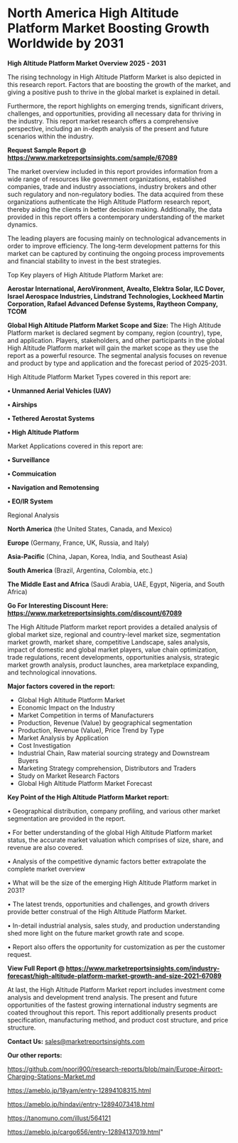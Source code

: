 # North America High Altitude Platform Market Boosting Growth Worldwide by 2031

<Strong> High Altitude Platform Market Overview 2025 - 2031</strong>

The rising technology in High Altitude Platform Market is also depicted in this research report. Factors that are boosting the growth of the market, and giving a positive push to thrive in the global market is explained in detail.

Furthermore, the report highlights on emerging trends, significant drivers, challenges, and opportunities, providing all necessary data for thriving in the industry. This report market research offers a comprehensive perspective, including an in-depth analysis of the present and future scenarios within the industry.

<strong>Request Sample Report @ <a href=https://www.marketreportsinsights.com/sample/67089>https://www.marketreportsinsights.com/sample/67089</a></strong>

The market overview included in this report provides information from a wide range of resources like government organizations, established companies, trade and industry associations, industry brokers and other such regulatory and non-regulatory bodies. The data acquired from these organizations authenticate the High Altitude Platform research report, thereby aiding the clients in better decision making. Additionally, the data provided in this report offers a contemporary understanding of the market dynamics.

The leading players are focusing mainly on technological advancements in order to improve efficiency. The long-term development patterns for this market can be captured by continuing the ongoing process improvements and financial stability to invest in the best strategies.

Top Key players of High Altitude Platform Market are:

<strong>Aerostar International, AeroVironment, Avealto, Elektra Solar, ILC Dover, Israel Aerospace Industries, Lindstrand Technologies, Lockheed Martin Corporation, Rafael Advanced Defense Systems, Raytheon Company, TCOM</strong>

<strong><b>Global High Altitude Platform Market Scope and Size:</b></strong>
The High Altitude Platform market is declared segment by company, region (country), type, and application. Players, stakeholders, and other participants in the global High Altitude Platform market will gain the market scope as they use the report as a powerful resource. The segmental analysis focuses on revenue and product by type and application and the forecast period of 2025-2031.

High Altitude Platform Market Types covered in this report are:

<strong>• Unmanned Aerial Vehicles (UAV)

• Airships

• Tethered Aerostat Systems

• High Altitude Platform</strong>

Market Applications covered in this report are:

<strong>• Surveillance

• Commuication

• Navigation and Remotensing

• EO/IR System</strong> 

Regional Analysis

<strong>North America</strong> (the United States, Canada, and Mexico)

<strong>Europe</strong> (Germany, France, UK, Russia, and Italy)

<strong>Asia-Pacific</strong> (China, Japan, Korea, India, and Southeast Asia)

<strong>South America</strong> (Brazil, Argentina, Colombia, etc.)

<strong>The Middle East and Africa</strong> (Saudi Arabia, UAE, Egypt, Nigeria, and South Africa)

<strong>Go For Interesting Discount Here: <a href=https://www.marketreportsinsights.com/discount/67089>https://www.marketreportsinsights.com/discount/67089</a></strong>

The High Altitude Platform market report provides a detailed analysis of global market size, regional and country-level market size, segmentation market growth, market share, competitive Landscape, sales analysis, impact of domestic and global market players, value chain optimization, trade regulations, recent developments, opportunities analysis, strategic market growth analysis, product launches, area marketplace expanding, and technological innovations.

<strong><b>Major factors covered in the report:</b></strong>
<ul>
  <li>Global High Altitude Platform Market </li>
  <li>Economic Impact on the Industry</li>
  <li>Market Competition in terms of Manufacturers</li>
  <li>Production, Revenue (Value) by geographical segmentation</li>
  <li>Production, Revenue (Value), Price Trend by Type</li>
  <li>Market Analysis by Application</li>
  <li>Cost Investigation</li>
  <li>Industrial Chain, Raw material sourcing strategy and Downstream Buyers</li>
  <li>Marketing Strategy comprehension, Distributors and Traders</li>
  <li>Study on Market Research Factors</li>
  <li>Global High Altitude Platform Market Forecast</li>
</ul>

<strong><b>Key Point of the High Altitude Platform Market report:</b></strong>

• Geographical distribution, company profiling, and various other market segmentation are provided in the report.

• For better understanding of the global High Altitude Platform market status, the accurate market valuation which comprises of size, share, and revenue are also covered.

• Analysis of the competitive dynamic factors better extrapolate the complete market overview

• What will be the size of the emerging High Altitude Platform market in 2031?

• The latest trends, opportunities and challenges, and growth drivers provide better construal of the High Altitude Platform Market.

• In-detail industrial analysis, sales study, and production understanding shed more light on the future market growth rate and scope.

• Report also offers the opportunity for customization as per the customer request.

<strong><b>View Full Report @ <a href=https://www.marketreportsinsights.com/industry-forecast/high-altitude-platform-market-growth-and-size-2021-67089>https://www.marketreportsinsights.com/industry-forecast/high-altitude-platform-market-growth-and-size-2021-67089</a></b></strong>


At last, the High Altitude Platform Market report includes investment come analysis and development trend analysis. The present and future opportunities of the fastest growing international industry segments are coated throughout this report. This report additionally presents product specification, manufacturing method, and product cost structure, and price structure.

<strong>Contact Us:</strong>
sales@marketreportsinsights.com

<strong>Our other reports:</strong>

<a href=https://github.com/noori900/research-reports/blob/main/Europe-Airport-Charging-Stations-Market.md>https://github.com/noori900/research-reports/blob/main/Europe-Airport-Charging-Stations-Market.md</a>

<a href=https://ameblo.jp/18yam/entry-12894108315.html>https://ameblo.jp/18yam/entry-12894108315.html</a>

<a href=https://ameblo.jp/hindavi/entry-12894073418.html>https://ameblo.jp/hindavi/entry-12894073418.html</a>

<a href=https://tanomuno.com/illust/564121>https://tanomuno.com/illust/564121</a>

<a href=https://ameblo.jp/cargo656/entry-12894137019.html>https://ameblo.jp/cargo656/entry-12894137019.html</a>"
